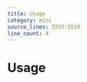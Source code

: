 ```yaml
---
title: Usage
category: misc
source_lines: 5535-5539
line_count: 4
---
```


# Usage

```python cookbook/embedders/aws_bedrock_embedder.py

